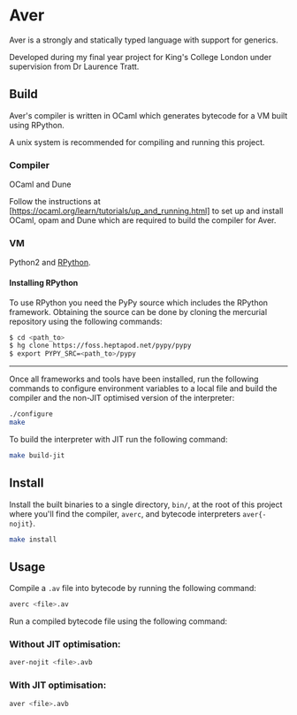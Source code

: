 # Aver

Aver is a strongly and statically typed language with support for generics.

Developed during my final year project for King's College London under supervision from Dr Laurence Tratt.

## Build

Aver's compiler is written in OCaml which generates bytecode for a VM built using RPython.

A unix system is recommended for compiling and running this project.

### Compiler

OCaml and Dune

Follow the instructions at [https://ocaml.org/learn/tutorials/up_and_running.html] to set up and install OCaml, opam and Dune which are required to build the compiler for Aver.

### VM

Python2 and [RPython](https://rpython.readthedocs.io/en/latest/).

#### Installing RPython

To use RPython you need the PyPy source which includes the RPython framework. Obtaining the source can be done by cloning the mercurial repository using the following commands:

```sh
$ cd <path_to>
$ hg clone https://foss.heptapod.net/pypy/pypy
$ export PYPY_SRC=<path_to>/pypy
```

---

Once all frameworks and tools have been installed, run the following commands to configure environment variables to a local file and build the compiler and the non-JIT optimised version of the interpreter:

```sh
./configure
make
```

To build the interpreter with JIT run the following command:

```sh
make build-jit
```

## Install

Install the built binaries to a single directory, `bin/`, at the root of this project where you'll find the compiler, `averc`, and bytecode interpreters `aver{-nojit}`.

```sh
make install
```

## Usage

Compile a `.av` file into bytecode by running the following command:

```sh
averc <file>.av
```

Run a compiled bytecode file using the following command:

### Without JIT optimisation:

```sh
aver-nojit <file>.avb
```

### With JIT optimisation:

```sh
aver <file>.avb
```
